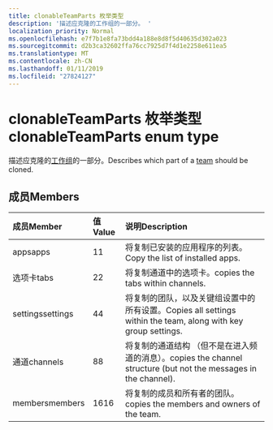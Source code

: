 ```yaml
---
title: clonableTeamParts 枚举类型
description: '描述应克隆的工作组的一部分。 '
localization_priority: Normal
ms.openlocfilehash: e7f7b1e8fa73bdd4a188e8d8f5d40635d302a023
ms.sourcegitcommit: d2b3ca32602ffa76cc7925d7f4d1e2258e611ea5
ms.translationtype: MT
ms.contentlocale: zh-CN
ms.lasthandoff: 01/11/2019
ms.locfileid: "27824127"
---
```

# <a name="clonableteamparts-enum-type"></a><span data-ttu-id="07084-103">clonableTeamParts 枚举类型</span><span class="sxs-lookup"><span data-stu-id="07084-103">clonableTeamParts enum type</span></span>



<span data-ttu-id="07084-104">描述应克隆的[工作组](../resources/team.md)的一部分。</span><span class="sxs-lookup"><span data-stu-id="07084-104">Describes which part of a [team](../resources/team.md) should be cloned.</span></span> 

## <a name="members"></a><span data-ttu-id="07084-105">成员</span><span class="sxs-lookup"><span data-stu-id="07084-105">Members</span></span>

| <span data-ttu-id="07084-106">成员</span><span class="sxs-lookup"><span data-stu-id="07084-106">Member</span></span> | <span data-ttu-id="07084-107">值</span><span class="sxs-lookup"><span data-stu-id="07084-107">Value</span></span>| <span data-ttu-id="07084-108">说明</span><span class="sxs-lookup"><span data-stu-id="07084-108">Description</span></span> |
|:---------------|:--------|:----------|
|<span data-ttu-id="07084-109">apps</span><span class="sxs-lookup"><span data-stu-id="07084-109">apps</span></span>|<span data-ttu-id="07084-110">1</span><span class="sxs-lookup"><span data-stu-id="07084-110">1</span></span>|<span data-ttu-id="07084-111">将复制已安装的应用程序的列表。</span><span class="sxs-lookup"><span data-stu-id="07084-111">Copy the list of installed apps.</span></span>|
|<span data-ttu-id="07084-112">选项卡</span><span class="sxs-lookup"><span data-stu-id="07084-112">tabs</span></span>|<span data-ttu-id="07084-113">2</span><span class="sxs-lookup"><span data-stu-id="07084-113">2</span></span>|<span data-ttu-id="07084-114">将复制通道中的选项卡。</span><span class="sxs-lookup"><span data-stu-id="07084-114">copies the tabs within channels.</span></span>|
|<span data-ttu-id="07084-115">settings</span><span class="sxs-lookup"><span data-stu-id="07084-115">settings</span></span>|<span data-ttu-id="07084-116">4</span><span class="sxs-lookup"><span data-stu-id="07084-116">4</span></span>|<span data-ttu-id="07084-117">将复制的团队，以及关键组设置中的所有设置。</span><span class="sxs-lookup"><span data-stu-id="07084-117">Copies all settings within the team, along with key group settings.</span></span>|
|<span data-ttu-id="07084-118">通道</span><span class="sxs-lookup"><span data-stu-id="07084-118">channels</span></span>|<span data-ttu-id="07084-119">8</span><span class="sxs-lookup"><span data-stu-id="07084-119">8</span></span>|<span data-ttu-id="07084-120">将复制的通道结构 （但不是在进入频道的消息）。</span><span class="sxs-lookup"><span data-stu-id="07084-120">copies the channel structure (but not the messages in the channel).</span></span>|
|<span data-ttu-id="07084-121">members</span><span class="sxs-lookup"><span data-stu-id="07084-121">members</span></span>|<span data-ttu-id="07084-122">16</span><span class="sxs-lookup"><span data-stu-id="07084-122">16</span></span>|<span data-ttu-id="07084-123">将复制的成员和所有者的团队。</span><span class="sxs-lookup"><span data-stu-id="07084-123">copies the members and owners of the team.</span></span>|
